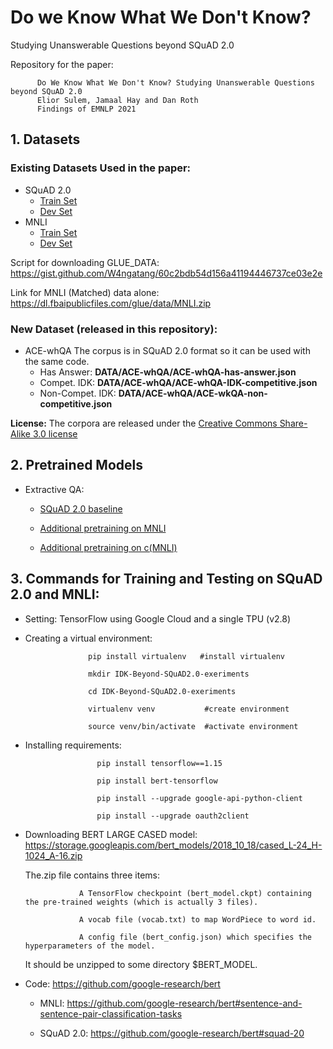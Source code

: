 # Do we Know What We Don't Know? 
Studying Unanswerable Questions beyond SQuAD 2.0

Repository for the paper:
          
          Do We Know What We Don't Know? Studying Unanswerable Questions beyond SQuAD 2.0
          Elior Sulem, Jamaal Hay and Dan Roth
          Findings of EMNLP 2021
        
## 1. Datasets

### Existing Datasets Used in the paper:

* SQuAD 2.0
  - [Train Set](https://rajpurkar.github.io/SQuAD-explorer/dataset/train-v2.0.json)
  - [Dev Set](https://rajpurkar.github.io/SQuAD-explorer/dataset/dev-v2.0.json)
* MNLI 
  - [Train Set](GLUE_DATA/MNLI/train.tsv)
  - [Dev Set](GLUE_DATA/MNLI/dev_matched.tsv)

Script for downloading GLUE_DATA: https://gist.github.com/W4ngatang/60c2bdb54d156a41194446737ce03e2e

Link for MNLI (Matched) data alone: https://dl.fbaipublicfiles.com/glue/data/MNLI.zip

### New Dataset (released in this repository):

* ACE-whQA
The corpus is in SQuAD 2.0 format so it can be used with the same code.
  - Has Answer: **DATA/ACE-whQA/ACE-whQA-has-answer.json**
  - Compet. IDK: **DATA/ACE-whQA/ACE-whQA-IDK-competitive.json**
  - Non-Compet. IDK: **DATA/ACE-whQA/ACE-wkQA-non-competitive.json**

 **License:** The corpora are released under the [Creative Commons Share-Alike 3.0 license](https://creativecommons.org/licenses/by-sa/3.0/)

## 2. Pretrained Models

* Extractive QA:

  - [SQuAD 2.0 baseline](https://drive.google.com/drive/folders/1AOy4vJUqmBknzgrNUR1UyLWsdgzZOEZx?usp=sharing)
  
  - [Additional pretraining on MNLI](https://drive.google.com/drive/folders/1HXrEstlj_HFvV1xJco485PReQvUvNCpk?usp=sharing)

  - [Additional pretraining on c(MNLI)](https://drive.google.com/drive/folders/1qW49KLdgI58H56vJ1FOOgyW9MnejuhSJ?usp=sharing)
  
 ## 3. Commands for Training and Testing on SQuAD 2.0 and MNLI:


* Setting: TensorFlow using Google Cloud and a single TPU (v2.8)

* Creating a virtual environment: 
                    
                    pip install virtualenv   #install virtualenv
                    
                    mkdir IDK-Beyond-SQuAD2.0-exeriments

                    cd IDK-Beyond-SQuAD2.0-exeriments
                    
                    virtualenv venv           #create environment
                    
                    source venv/bin/activate  #activate environment
                  
* Installing requirements:  
                     
                      pip install tensorflow==1.15
                      
                      pip install bert-tensorflow

                      pip install --upgrade google-api-python-client
                     
                      pip install --upgrade oauth2client
 
  
 * Downloading BERT LARGE CASED model: https://storage.googleapis.com/bert_models/2018_10_18/cased_L-24_H-1024_A-16.zip
 
   The.zip file contains three items:
   
                   A TensorFlow checkpoint (bert_model.ckpt) containing the pre-trained weights (which is actually 3 files).
      
                   A vocab file (vocab.txt) to map WordPiece to word id.
       
                   A config file (bert_config.json) which specifies the hyperparameters of the model.
                   
   It should be unzipped to some directory $BERT_MODEL.
   
 * Code: https://github.com/google-research/bert
 
      - MNLI: https://github.com/google-research/bert#sentence-and-sentence-pair-classification-tasks

      - SQuAD 2.0: https://github.com/google-research/bert#squad-20
        
